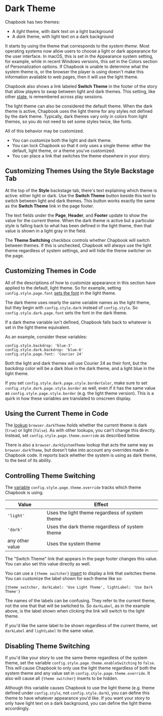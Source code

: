 # Dark Theme

Chapbook has two themes:

- A _light_ theme, with dark text on a light background
- A _dark_ theme, with light text on a dark background

It starts by using the theme that corresponds to the _system theme_. Most
operating systems now allow users to choose a light or dark appearance for the
user interface. In macOS, this is set in the Appearance system setting, for
example, while in recent Windows versions, this set in the Colors section of
Personalization options. If Chapbook is unable to determine what the system
theme is, or the browser the player is using doesn't make this information
available to web pages, then it will use the light theme.

Chapbook also shows a link labeled **Switch Theme** in the footer of the story
that allow players to swap between light and dark themes. This setting, like
other [state](../state/), is remembered across play sessions.

The light theme can also be considered the default theme. When the dark theme is
active, Chapbook uses the light theme for any styles not defined by the dark
theme. Typically, dark themes vary only in colors from light themes, so you do
not need to set some styles twice, like fonts.

All of this behavior may be customized.

- You can customize both the light and dark theme.
- You can lock Chapbook so that it only uses a single theme: either the default,
  light theme, or a theme you've customized.
- You can place a link that switches the theme elsewhere in your story.

## Customizing Themes Using the Style Backstage Tab

At the top of the **Style** backstage tab, there's text explaining which theme
is active: either light or dark. Use the **Switch Theme** button beside this
text to switch between light and dark themes. This button works exactly the same
as the **Switch Theme** link in the page footer.

The text fields under the **Page**, **Header**, and **Footer** update to show
the value for the current theme. When the dark theme is active but a particular
style is falling back to what has been defined in the light theme, then that
value is shown in a light gray in the field.

The **Theme Switching** checkbox controls whether Chapbook will switch between
themes. If this is unchecked, Chapbook will always use the light theme
regardless of system settings, and will hide the theme switcher on the page.

## Customizing Themes in Code

All of the descriptions of how to customize appearance in this section have
applied to the default, light theme. So for example, setting
`config.style.page.font` [sets the font](fonts-and-colors.html) in the light
theme.

The dark theme uses nearly the same variable names as the light theme, but they
begin with `config.style.dark` instead of `config.style`. So
`config.style.dark.page.font` sets the font in the dark theme.

If a dark theme variable isn't defined, Chapbook falls back to whatever is set
in the light theme equivalent.

As an example, consider these variables:

```
config.style.backdrop: 'blue-3'
config.style.dark.backdrop: 'blue-6'
config.style.page.font: 'Courier 24'
```

Both the light and dark themes will use Courier 24 as their font, but the
backdrop color will be a dark blue in the dark theme, and a light blue in the
light theme.

<aside data-hint="info">
If you set <code>config.style.dark.page.style.borderColor</code>, make sure to set <code>config.style.dark.page.style.border</code> as well, even if it has the same value as <code>config.style.page.style.border</code> (e.g. the light theme version). This is a quirk in how these variables are translated to onscreen display.
</aside>

## Using the Current Theme in Code

The [lookup](../state/objects-and-lookups.html) `browser.darkTheme` holds
whether the current theme is dark (`true`) or light (`false`). As with other
lookups, you can't change this directly. Instead, set
`config.style.page.theme.override` as described below.

There is also a `browser.darkSystemTheme` lookup that acts the same way as
`browser.darkTheme`, but doesn't take into account any overrides made in
Chapbook code. It reports back whether the system is using as dark theme, to the
best of its ability.

## Controlling Theme Switching

The [variable](../state/the-vars-section.html)
`config.style.page.theme.override` tracks which theme Chapbook is using.

| Value           | Effect                                          |
| --------------- | ----------------------------------------------- |
| `'light'`       | Uses the light theme regardless of system theme |
| `'dark'`        | Uses the dark theme regardless of system theme  |
| any other value | Uses the system theme                           |

The "Switch Theme" link that appears in the page footer changes this value. You
can also set this value directly as well.

You can use a `{theme switcher}`
[insert](../modifiers-and-inserts/link-inserts.html) to display a link that
switches theme. You can customize the label shown for each theme like so:

`{theme switcher, darkLabel: 'Use Light Theme', lightLabel: 'Use Dark Theme'}`

The names of the labels can be confusing. They refer to the current theme, not
the one that that will be switched to. So `darkLabel`, as in the example above, is the label shown when clicking the link will switch to the light theme.

If you'd like the same label to be shown regardless of the current theme, set
`darkLabel` and `lightLabel` to the same value.

## Disabling Theme Switching

If you'd like your story to use the same theme regardless of the system theme,
set the variable `config.style.page.theme.enableSwitching` to `false`. This will
cause Chapbook to only use the light theme regardless of both the system theme
and any value set in `config.style.page.theme.override`. It also will cause all
`{theme switcher}` inserts to be hidden.

Although this variable causes Chapbook to use the light theme (e.g. theme
defined under `config.style`, not `config.style.dark`), you can define this
theme to have whatever appearance you'd like. If you want your story to only
have light text on a dark background, you can define the light theme
accordingly.